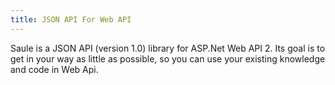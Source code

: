 ```yaml
---
title: JSON API For Web API
---
```


Saule is a JSON API (version 1.0) library for ASP.Net Web API 2. Its goal is to
get in your way as little as possible, so you can use your existing knowledge
and code in Web Api.